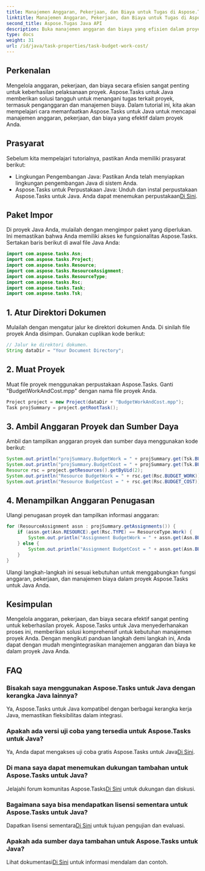 ```yaml
---
title: Manajemen Anggaran, Pekerjaan, dan Biaya untuk Tugas di Aspose.Tasks
linktitle: Manajemen Anggaran, Pekerjaan, dan Biaya untuk Tugas di Aspose.Tasks
second_title: Aspose.Tugas Java API
description: Buka manajemen anggaran dan biaya yang efisien dalam proyek Java dengan Aspose.Tasks. Jelajahi panduan langkah demi langkah untuk integrasi yang lancar.
type: docs
weight: 31
url: /id/java/task-properties/task-budget-work-cost/
---
```

## Perkenalan
Mengelola anggaran, pekerjaan, dan biaya secara efisien sangat penting untuk keberhasilan pelaksanaan proyek. Aspose.Tasks untuk Java memberikan solusi tangguh untuk menangani tugas terkait proyek, termasuk penganggaran dan manajemen biaya. Dalam tutorial ini, kita akan mempelajari cara memanfaatkan Aspose.Tasks untuk Java untuk mencapai manajemen anggaran, pekerjaan, dan biaya yang efektif dalam proyek Anda.
## Prasyarat
Sebelum kita mempelajari tutorialnya, pastikan Anda memiliki prasyarat berikut:
- Lingkungan Pengembangan Java: Pastikan Anda telah menyiapkan lingkungan pengembangan Java di sistem Anda.
-  Aspose.Tasks untuk Perpustakaan Java: Unduh dan instal perpustakaan Aspose.Tasks untuk Java. Anda dapat menemukan perpustakaan[Di Sini](https://releases.aspose.com/tasks/java/).
## Paket Impor
Di proyek Java Anda, mulailah dengan mengimpor paket yang diperlukan. Ini memastikan bahwa Anda memiliki akses ke fungsionalitas Aspose.Tasks. Sertakan baris berikut di awal file Java Anda:
```java
import com.aspose.tasks.Asn;
import com.aspose.tasks.Project;
import com.aspose.tasks.Resource;
import com.aspose.tasks.ResourceAssignment;
import com.aspose.tasks.ResourceType;
import com.aspose.tasks.Rsc;
import com.aspose.tasks.Task;
import com.aspose.tasks.Tsk;
```
## 1. Atur Direktori Dokumen
Mulailah dengan mengatur jalur ke direktori dokumen Anda. Di sinilah file proyek Anda disimpan. Gunakan cuplikan kode berikut:
```java
// Jalur ke direktori dokumen.
String dataDir = "Your Document Directory";
```
## 2. Muat Proyek
Muat file proyek menggunakan perpustakaan Aspose.Tasks. Ganti "BudgetWorkAndCost.mpp" dengan nama file proyek Anda.
```java
Project project = new Project(dataDir + "BudgetWorkAndCost.mpp");
Task projSummary = project.getRootTask();
```
## 3. Ambil Anggaran Proyek dan Sumber Daya
Ambil dan tampilkan anggaran proyek dan sumber daya menggunakan kode berikut:
```java
System.out.println("projSummary.BudgetWork = " + projSummary.get(Tsk.BUDGET_WORK));
System.out.println("projSummary.BudgetCost = " + projSummary.get(Tsk.BUDGET_COST));
Resource rsc = project.getResources().getByUid(2);
System.out.println("Resource BudgetWork = " + rsc.get(Rsc.BUDGET_WORK));
System.out.println("Resource BudgetCost = " + rsc.get(Rsc.BUDGET_COST));
```
## 4. Menampilkan Anggaran Penugasan
Ulangi penugasan proyek dan tampilkan informasi anggaran:
```java
for (ResourceAssignment assn : projSummary.getAssignments()) {
    if (assn.get(Asn.RESOURCE).get(Rsc.TYPE) == ResourceType.Work) {
        System.out.println("Assignment BudgetWork = " + assn.get(Asn.BUDGET_WORK));
    } else {
        System.out.println("Assignment BudgetCost = " + assn.get(Asn.BUDGET_COST));
    }
}
```
Ulangi langkah-langkah ini sesuai kebutuhan untuk menggabungkan fungsi anggaran, pekerjaan, dan manajemen biaya dalam proyek Aspose.Tasks untuk Java Anda.
## Kesimpulan
Mengelola anggaran, pekerjaan, dan biaya secara efektif sangat penting untuk keberhasilan proyek. Aspose.Tasks untuk Java menyederhanakan proses ini, memberikan solusi komprehensif untuk kebutuhan manajemen proyek Anda. Dengan mengikuti panduan langkah demi langkah ini, Anda dapat dengan mudah mengintegrasikan manajemen anggaran dan biaya ke dalam proyek Java Anda.
## FAQ
### Bisakah saya menggunakan Aspose.Tasks untuk Java dengan kerangka Java lainnya?
Ya, Aspose.Tasks untuk Java kompatibel dengan berbagai kerangka kerja Java, memastikan fleksibilitas dalam integrasi.
### Apakah ada versi uji coba yang tersedia untuk Aspose.Tasks untuk Java?
 Ya, Anda dapat mengakses uji coba gratis Aspose.Tasks untuk Java[Di Sini](https://releases.aspose.com/).
### Di mana saya dapat menemukan dukungan tambahan untuk Aspose.Tasks untuk Java?
 Jelajahi forum komunitas Aspose.Tasks[Di Sini](https://forum.aspose.com/c/tasks/15) untuk dukungan dan diskusi.
### Bagaimana saya bisa mendapatkan lisensi sementara untuk Aspose.Tasks untuk Java?
 Dapatkan lisensi sementara[Di Sini](https://purchase.aspose.com/temporary-license/) untuk tujuan pengujian dan evaluasi.
### Apakah ada sumber daya tambahan untuk Aspose.Tasks untuk Java?
 Lihat dokumentasi[Di Sini](https://reference.aspose.com/tasks/java/) untuk informasi mendalam dan contoh.